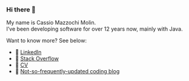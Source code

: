 ### Hi there :wave:

My name is Cassio Mazzochi Molin.  
I’ve been developing software for over 12 years now, mainly with Java.

Want to know more? See below:

- :briefcase: [LinkedIn][linkedin] 
- :medal_sports: [Stack Overflow][stack-overflow]
- :page_facing_up: [CV][cv]
- :thought_balloon: [Not-so-frequently-updated coding blog][blog]



[blog]: https://cassiomolin.com
[cv]: https://cassiomolin.com/cv
[linkedin]: https://www.linkedin.com/in/cassiomolin
[stack-overflow]: https://www.stackoverflow.com/u/1426227
